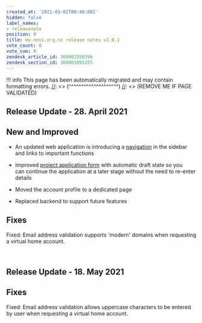 ```yaml
---
created_at: '2021-03-02T00:48:08Z'
hidden: false
label_names:
- releasenote
position: 0
title: my.nesi.org.nz release notes v2.0.1
vote_count: 0
vote_sum: 0
zendesk_article_id: 360003550396
zendesk_section_id: 360001091155
---
```



[//]: <> (REMOVE ME IF PAGE VALIDATED)
[//]: <> (vvvvvvvvvvvvvvvvvvvv)
!!! info
    This page has been automatically migrated and may contain formatting errors.
[//]: <> (^^^^^^^^^^^^^^^^^^^^)
[//]: <> (REMOVE ME IF PAGE VALIDATED)
## Release Update - 28. April 2021

## New and Improved

-   An updated web application is introducing a
    [navigation](https://support.nesi.org.nz/hc/en-gb/articles/360003592875)
    in the sidebar and links to important functions

-   Improved [project application
    form](https://support.nesi.org.nz/hc/en-gb/articles/360003648716)
    with automatic draft state so you can continue the application at a
    later stage without the need to re-enter details

-   Moved the account profile to a dedicated page

-   Replaced backend to support future features

## Fixes

Fixed: Email address validation supports 'modern' domains when
requesting a virtual home account.

 

## Release Update - 18. May 2021

## Fixes

Fixed: Email address validation allows uppercase characters to be
entered by user when requesting a virtual home account.
